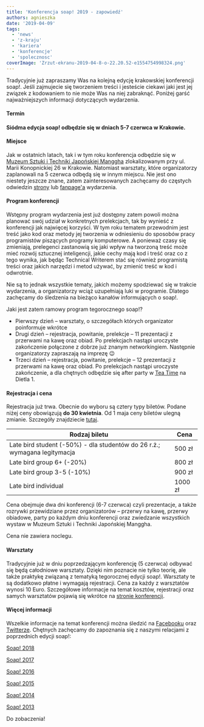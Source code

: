 ```yaml
---
title: 'Konferencja soap! 2019 - zapowiedź'
authors: agnieszka
date: '2019-04-09'
tags:
  - 'news'
  - 'z-kraju'
  - 'kariera'
  - 'konferencje'
  - 'spolecznosc'
coverImage: 'Zrzut-ekranu-2019-04-8-o-22.20.52-e1554754998324.png'
---
```


Tradycyjnie już zapraszamy Was na kolejną edycję krakowskiej konferencji soap!.
Jeśli zajmujecie się tworzeniem treści i jesteście ciekawi jaki jest jej związek
z kodowaniem to nie może Was na niej zabraknąć. Poniżej garść najważniejszych
informacji dotyczących wydarzenia.

<!--truncate-->

#### **Termin**

#### Siódma edycja soap! odbędzie się w dniach **5-7 czerwca w Krakowie**.

#### **Miejsce**

Jak w ostatnich latach, tak i w tym roku konferencja odbędzie się w
[Muzeum Sztuki i Techniki Japońskiej Manggha](http://manggha.pl/) zlokalizowanym
przy ul. Marii Konopnickiej 26 w Krakowie. Natomiast warsztaty, które
organizatorzy zaplanowali na 5 czerwca odbędą się w innym miejscu. Nie jest ono
niestety jeszcze znane, zatem zainteresowanych zachęcamy do częstych odwiedzin
[strony](http://soapconf.com/) lub
[fanpage'a](https://www.facebook.com/soapconf/) wydarzenia.

#### **Program konferencji**

Wstępny program wydarzenia jest już dostępny zatem powoli można planować swój
udział w konkretnych prelekcjach, tak by wynieść z konferencji jak najwięcej
korzyści. W tym roku tematem przewodnim jest treść jako kod oraz metody jej
tworzenia w odniesieniu do sposobów pracy programistów piszących programy
komputerowe. A ponieważ czasy się zmieniają, prelegenci zastanowią się jaki
wpływ na tworzoną treść może mieć rozwój sztucznej inteligencji, jakie cechy
mają kod i treść oraz co z tego wynika, jak będąc Technical Writerem stać się
również programistą treści oraz jakich narzędzi i metod używać, by zmienić treść
w kod i odwrotnie.

Nie są to jednak wszystkie tematy, jakich możemy spodziewać się w trakcie
wydarzenia, a organizatorzy wciąż uzupełniają luki w programie. Dlatego
zachęcamy do śledzenia na bieżąco kanałów informujących o soap!.

Jaki jest zatem ramowy program tegorocznego soap!?

- Pierwszy dzień – warsztaty, o szczegółach których organizator poinformuje
  wkrótce
- Drugi dzień – rejestracja, powitanie, prelekcje – 11 prezentacji z przerwami
  na kawę oraz obiad. Po prelekcjach nastąpi uroczyste zakończenie połączone z
  dobrze już znanym networkingiem. Następnie organizatorzy zapraszają na imprezę
  😉
- Trzeci dzień – rejestracja, powitanie, prelekcje – 12 prezentacji z przerwami
  na kawę oraz obiad. Po prelekcjach nastąpi uroczyste zakończenie, a dla
  chętnych odbędzie się after party w [Tea Time](http://www.teatimebrewpub.pl/)
  na Dietla 1.

#### **Rejestracja i cena**

Rejestracja już trwa. Obecnie do wyboru są cztery typy biletów. Podane niżej
ceny obowiązują **do 30 kwietnia**. Od 1 maja ceny biletów ulegną zmianie.
Szczegóły znajdziecie [tutaj](https://soap2019.evenea.pl/).

| Rodzaj biletu                                                             | Cena    |
| ------------------------------------------------------------------------- | ------- |
| Late bird student (-50%) - dla studentów do 26 r.ż.; wymagana legitymacja | 500 zł  |
| Late bird group 6+ (-20%)                                                 | 800 zł  |
| Late bird group 3-5 (-10%)                                                | 900 zł  |
| Late bird individual                                                      | 1000 zł |

Cena obejmuje dwa dni konferencji (6-7 czerwca) czyli prezentacje, a także
rozrywki przewidziane przez organizatorów – przerwy na kawę, przerwy obiadowe,
party po każdym dniu konferencji oraz zwiedzanie wszystkich wystaw w Muzeum
Sztuki i Techniki Japońskiej Manggha.

Cena nie zawiera noclegu.

#### **Warsztaty**

Tradycyjnie już w dniu poprzedzającym konferencję (5 czerwca) odbywać się będą
całodniowe warsztaty. Dzięki nim poznacie nie tylko teorię, ale także praktykę
związaną z tematyką tegorocznej edycji soap!. Warsztaty te są dodatkowo płatne i
wymagają rejestracji. Cena za każdy z warsztatów wynosi 10 Euro. Szczegółowe
informacje na temat kosztów, rejestracji oraz samych warsztatów pojawią się
wkrótce na [stronie konferencji](http://soapconf.com/).

#### **Więcej informacji**

Wszelkie informacje na temat konferencji można śledzić na
[Facebooku](https://www.facebook.com/soapconf/) oraz
[Twitterze](https://twitter.com/soapconf). Chętnych zachęcamy do zapoznania się
z naszymi relacjami z poprzednich edycji soap!:

[Soap! 2018](http://techwriter.pl/konferencja-soap-2018-relacja/)

[Soap! 2017](http://techwriter.pl/soap-2017-juz-za-nami-relacja/)

[Soap! 2016](http://techwriter.pl/konferencja-soap-2016-podsumowanie/)

[Soap! 2015](http://techwriter.pl/soap-2015-opis-wybranych-prezentacji/)

[Soap! 2014](http://techwriter.pl/soap-2014-relacja-z-pierwszego-dnia/)

[Soap! 2013](http://techwriter.pl/soap-technical-communication-conference-relacja/)

Do zobaczenia!
